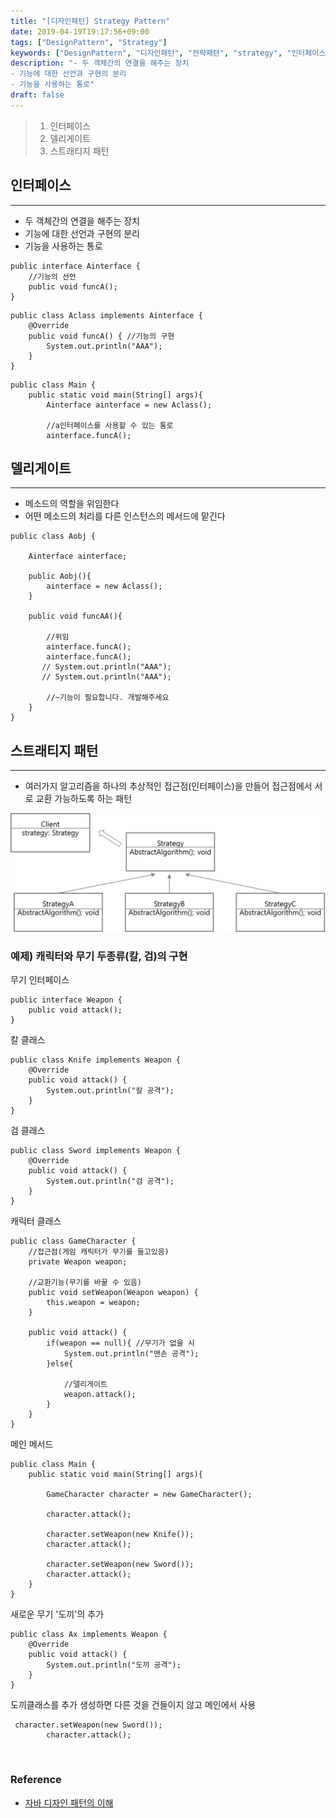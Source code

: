 ```yaml
---
title: "[디자인패턴] Strategy Pattern"
date: 2019-04-19T19:17:56+09:00
tags: ["DesignPattern", "Strategy"]
keywords: ["DesignPattern", "디자인패턴", "전략패텬", "strategy", "인터페이스","델리게이트"] 
description: "- 두 객체간의 연결을 해주는 장치
- 기능에 대한 선언과 구현의 분리
- 기능을 사용하는 통로"
draft: false
---
```


> 1. 인터페이스
> 2. 델리게이트
> 3. 스트래티지 패턴


## 인터페이스
---

- 두 객체간의 연결을 해주는 장치
- 기능에 대한 선언과 구현의 분리
- 기능을 사용하는 통로

```
public interface Ainterface {
    //기능의 선언
    public void funcA();
}
```

```
public class Aclass implements Ainterface {
    @Override
    public void funcA() { //기능의 구현
        System.out.println("AAA");
    }
}
```

```
public class Main {
    public static void main(String[] args){
        Ainterface ainterface = new Aclass();

        //a인터페이스를 사용할 수 있는 통로
        ainterface.funcA();
```

## 델리게이트
---

- 메소드의 역할을 위임한다
- 어떤 메소드의 처리를 다른 인스턴스의 메서드에 맡긴다

```
public class Aobj {

    Ainterface ainterface;

    public Aobj(){
        ainterface = new Aclass();
    }

    public void funcAA(){

        //위임
        ainterface.funcA();
        ainterface.funcA();
       // System.out.println("AAA");
       // System.out.println("AAA");

        //~기능이 필요합니다. 개발해주세요
    }
}
```

## 스트래티지 패턴
---

- 여러가지 알고리즘을 하나의 추상적인 접근점(인터페이스)을 만들어 접근점에서 서로 교환 가능하도록 하는 패턴

![](/images/post/designpattern_strategy1.png)


### 예제) 캐릭터와 무기 두종류(칼, 검)의 구현

무기 인터페이스
```
public interface Weapon {
    public void attack();
}
```
칼 클래스
```
public class Knife implements Weapon {
    @Override
    public void attack() {
        System.out.println("칼 공격");
    }
}
```

검 클래스
```
public class Sword implements Weapon {
    @Override
    public void attack() {
        System.out.println("검 공격");
    }
}
```
캐릭터 클래스
```
public class GameCharacter {
    //접근점(게임 캐릭터가 무기를 들고있음)
    private Weapon weapon;

    //교환기능(무기를 바꿀 수 있음)
    public void setWeapon(Weapon weapon) {
        this.weapon = weapon;
    }

    public void attack() {
        if(weapon == null){ //무기가 없을 시
            System.out.println("맨손 공격");
        }else{

            //델리게이트
            weapon.attack();
        }
    }
}
```
메인 메서드
```
public class Main {
    public static void main(String[] args){

        GameCharacter character = new GameCharacter();

        character.attack();

        character.setWeapon(new Knife());
        character.attack();

        character.setWeapon(new Sword());
        character.attack();
    }
}
```
새로운 무기 '도끼'의 추가
```
public class Ax implements Weapon {
    @Override
    public void attack() {
        System.out.println("도끼 공격");
    }
}
```
도끼클래스를 추가 생성하면 다른 것을 건들이지 않고 
메인에서 사용
```
 character.setWeapon(new Sword());
        character.attack();
```
<br />

### Reference
- [자바 디자인 패턴의 이해](https://youtu.be/UEjsbd3IZvA)
